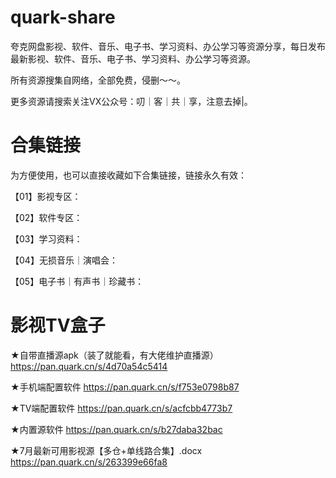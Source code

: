 # quark-share
夸克网盘影视、软件、音乐、电子书、学习资料、办公学习等资源分享，每日发布最新影视、软件、音乐、电子书、学习资料、办公学习等资源。

所有资源搜集自网络，全部免费，侵删～～。

更多资源请搜索关注VX公众号：叨｜客｜共｜享，注意去掉|。


# 合集链接

为方便使用，也可以直接收藏如下合集链接，链接永久有效：

【01】影视专区：

【02】软件专区：

【03】学习资料：

【04】无损音乐｜演唱会：

【05】电子书｜有声书｜珍藏书：


# 影视TV盒子

★自带直播源apk（装了就能看，有大佬维护直播源）	https://pan.quark.cn/s/4d70a54c5414

★手机端配置软件	https://pan.quark.cn/s/f753e0798b87

★TV端配置软件	https://pan.quark.cn/s/acfcbb4773b7

★内置源软件	https://pan.quark.cn/s/b27daba32bac

★7月最新可用影视源【多仓+单线路合集】.docx	https://pan.quark.cn/s/263399e66fa8
